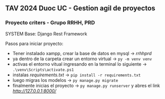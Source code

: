 ## TAV 2024 Duoc UC - Gestion agil de proyectos

### Proyecto criters - Grupo RRHH, PRD

SYSTEM Base: Django Rest Framework

Pasos para iniciar proyecto:

- Tener instalado xampp, crear la base de datos en mysql -> *rrhhprd*
- ya dentro de la carpeta crear un entorno virtual -> `py -m venv venv`
- activas el entorno vitual ingresando en la terminal lo siguiente -> `.\venv\Scripts\activate.ps1`
- instalas *requirements.txt*  -> `pip install -r requirements.txt`
- luego migras los modelos -> `py manage.py migrate`
- finalmente inicias el proyecto -> `py manage.py runserver` y abres el link *http://127.0.0.1:8000/*




